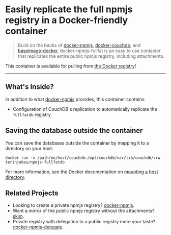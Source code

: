 # Easily replicate the full npmjs registry in a Docker-friendly container

> Build on the backs of [docker-npmjs](https://github.com/terinjokes/docker-npmjs), [docker-couchdb](https://github.com/terinjokes/docker-couchdb), and [baseimage-docker](https://github.com/phusion/baseimage-docker), docker-npmjs-fullfat is an easy to use container that replicates the entire public npmjs registry, including attachments.

This container is available for pulling from [the Docker registry](https://index.docker.io/u/terinjokes/npmjs-fullfat)!

---

## What's Inside?

In addition to what [docker-npmjs](https://github.com/terinjokes/docker-npmjs#whats-inside) provides, this container contains:

- Configuration of CouchDB's replication to automatically replicate the `fullfatdb` registry.

## Saving the database outside the container
You can save the databases outside the container by mapping it to a directory on your host:

```
docker run -v /path/on/host/couchdb:/opt/couchdb/var/lib/couchdb/:rw terinjokes/npmjs-fullfatdb
```

For more information, see the Docker documentation on [mounting a host directory](http://docs.docker.io/en/latest/use/working_with_volumes/#mount-a-host-directory-as-a-container-volume).

## Related Projects

- Looking to create a private npmjs registry? [docker-npmjs](https://github.com/terinjokes/docker-npmjs).
- Want a mirror of the public npmjs registry without the attachments? [skim](https://github.com/terinjokes/docker-npmjs-skim).
- Private registry with delegation to a public registry more your taste? [docker-npmjs-delegate](https://github.com/terinjokes/docker-npmjs-delegate).
